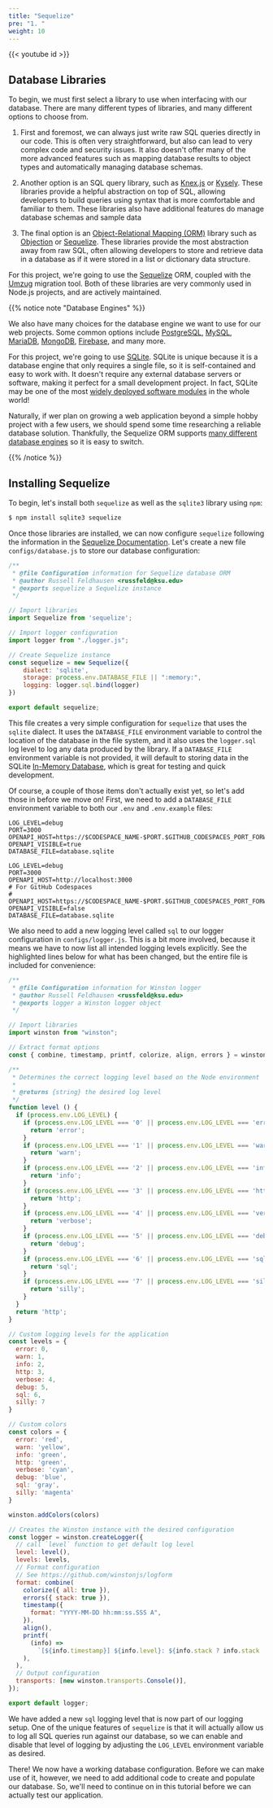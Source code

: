 ```yaml
---
title: "Sequelize"
pre: "1. "
weight: 10
---
```


{{< youtube id >}}

## Database Libraries

To begin, we must first select a library to use when interfacing with our database. There are many different types of libraries, and many different options to choose from.

1) First and foremost, we can always just write raw SQL queries directly in our code. This is often very straightforward, but also can lead to very complex code and security issues. It also doesn't offer many of the more advanced features such as mapping database results to object types and automatically managing database schemas.

2) Another option is an SQL query library, such as [Knex.js](https://knexjs.org/) or [Kysely](https://kysely.dev/). These libraries provide a helpful abstraction on top of SQL, allowing developers to build queries using syntax that is more comfortable and familiar to them. These libraries also have additional features do manage database schemas and sample data

3) The final option is an [Object-Relational Mapping (ORM)](https://en.wikipedia.org/wiki/Object%E2%80%93relational_mapping) library such as [Objection](https://vincit.github.io/objection.js/) or [Sequelize](https://sequelize.org/). These libraries provide the most abstraction away from raw SQL, often allowing developers to store and retrieve data in a database as if it were stored in a list or dictionary data structure. 

For this project, we're going to use the [Sequelize](https://sequelize.org/) ORM, coupled with the [Umzug](https://github.com/sequelize/umzug) migration tool. Both of these libraries are very commonly used in Node.js projects, and are actively maintained. 

{{% notice note "Database Engines" %}}

We also have many choices for the database engine we want to use for our web projects. Some common options include [PostgreSQL](https://www.postgresql.org/), [MySQL](https://www.mysql.com/), [MariaDB](https://mariadb.org/), [MongoDB](https://www.mongodb.com/), [Firebase](https://firebase.google.com/), and many more. 

For this project, we're going to use [SQLite](https://www.sqlite.org/). SQLite is unique because it is a database engine that only requires a single file, so it is self-contained and easy to work with. It doesn't require any external database servers or software, making it perfect for a small development project. In fact, SQLite may be one of the most [widely deployed software modules](https://www.sqlite.org/mostdeployed.html) in the whole world!

Naturally, if wer plan on growing a web application beyond a simple hobby project with a few users, we should spend some time researching a reliable database solution. Thankfully, the Sequelize ORM supports [many different database engines](https://sequelize.org/docs/v6/other-topics/dialect-specific-things/) so it is easy to switch.

{{% /notice %}}

## Installing Sequelize

To begin, let's install both `sequelize` as well as the `sqlite3` library using `npm`:

```bash {title="terminal"}
$ npm install sqlite3 sequelize
```

Once those libraries are installed, we can now configure `sequelize` following the information in the [Sequelize Documentation](https://sequelize.org/docs/v6/getting-started/). Let's create a new file `configs/database.js` to store our database configuration:

```js {title="configs/database.js"}
/**
 * @file Configuration information for Sequelize database ORM
 * @author Russell Feldhausen <russfeld@ksu.edu>
 * @exports sequelize a Sequelize instance
 */

// Import libraries
import Sequelize from 'sequelize';

// Import logger configuration
import logger from "./logger.js";

// Create Sequelize instance
const sequelize = new Sequelize({
    dialect: 'sqlite',
    storage: process.env.DATABASE_FILE || ":memory:",
    logging: logger.sql.bind(logger)
})

export default sequelize;
```

This file creates a very simple configuration for `sequelize` that uses the `sqlite` dialect. It uses the `DATABASE_FILE` environment variable to control the location of the database in the file system, and it also uses the `logger.sql` log level to log any data produced by the library. If a `DATABASE_FILE` environment variable is not provided, it will default to storing data in the SQLite [In-Memory Database](https://www.sqlite.org/inmemorydb.html), which is great for testing and quick development.

Of course, a couple of those items don't actually exist yet, so let's add those in before we move on! First, we need to add a `DATABASE_FILE` environment variable to both our `.env` and `.env.example` files:

```env {title=".env" hl_lines="5"}
LOG_LEVEL=debug
PORT=3000
OPENAPI_HOST=https://$CODESPACE_NAME-$PORT.$GITHUB_CODESPACES_PORT_FORWARDING_DOMAIN
OPENAPI_VISIBLE=true
DATABASE_FILE=database.sqlite
```

```env {title=".env.example" hl_lines="7"}
LOG_LEVEL=debug
PORT=3000
OPENAPI_HOST=http://localhost:3000
# For GitHub Codespaces
# OPENAPI_HOST=https://$CODESPACE_NAME-$PORT.$GITHUB_CODESPACES_PORT_FORWARDING_DOMAIN
OPENAPI_VISIBLE=false
DATABASE_FILE=database.sqlite
```

We also need to add a new logging level called `sql` to our logger configuration in `configs/logger.js`. This is a bit more involved, because it means we have to now list all intended logging levels explicitly. See the highlighted lines below for what has been changed, but the entire file is included for convenience:

```js {title="configs/logger.js" hl_lines="38-43 48-72 78"}
/**
 * @file Configuration information for Winston logger
 * @author Russell Feldhausen <russfeld@ksu.edu>
 * @exports logger a Winston logger object
 */

// Import libraries
import winston from "winston";

// Extract format options
const { combine, timestamp, printf, colorize, align, errors } = winston.format;

/**
 * Determines the correct logging level based on the Node environment
 *
 * @returns {string} the desired log level
 */
function level () {
  if (process.env.LOG_LEVEL) {
    if (process.env.LOG_LEVEL === '0' || process.env.LOG_LEVEL === 'error') {
      return 'error';
    }
    if (process.env.LOG_LEVEL === '1' || process.env.LOG_LEVEL === 'warn') {
      return 'warn';
    }
    if (process.env.LOG_LEVEL === '2' || process.env.LOG_LEVEL === 'info') {
      return 'info';
    }
    if (process.env.LOG_LEVEL === '3' || process.env.LOG_LEVEL === 'http') {
      return 'http';
    }
    if (process.env.LOG_LEVEL === '4' || process.env.LOG_LEVEL === 'verbose') {
      return 'verbose';
    }
    if (process.env.LOG_LEVEL === '5' || process.env.LOG_LEVEL === 'debug') {
      return 'debug';
    }
    if (process.env.LOG_LEVEL === '6' || process.env.LOG_LEVEL === 'sql') {
      return 'sql';
    }
    if (process.env.LOG_LEVEL === '7' || process.env.LOG_LEVEL === 'silly') {
      return 'silly';
    }
  }
  return 'http';
}

// Custom logging levels for the application
const levels = {
  error: 0,
  warn: 1,
  info: 2,
  http: 3,
  verbose: 4,
  debug: 5,
  sql: 6,
  silly: 7
}

// Custom colors
const colors = {
  error: 'red',
  warn: 'yellow',
  info: 'green',
  http: 'green',
  verbose: 'cyan',
  debug: 'blue',
  sql: 'gray',
  silly: 'magenta'
}

winston.addColors(colors)

// Creates the Winston instance with the desired configuration
const logger = winston.createLogger({
  // call `level` function to get default log level
  level: level(),
  levels: levels,
  // Format configuration
  // See https://github.com/winstonjs/logform
  format: combine(
    colorize({ all: true }),
    errors({ stack: true }),
    timestamp({
      format: "YYYY-MM-DD hh:mm:ss.SSS A",
    }),
    align(),
    printf(
      (info) =>
        `[${info.timestamp}] ${info.level}: ${info.stack ? info.stack : info.message}`,
    ),
  ),
  // Output configuration
  transports: [new winston.transports.Console()],
});

export default logger;
```

We have added a new `sql` logging level that is now part of our logging setup. One of the unique features of `sequelize` is that it will actually allow us to log all SQL queries run against our database, so we can enable and disable that level of logging by adjusting the `LOG_LEVEL` environment variable as desired.

There! We now have a working database configuration. Before we can make use of it, however, we need to add additional code to create and populate our database. So, we'll need to continue on in this tutorial before we can actually test our application.